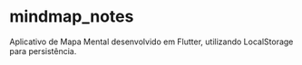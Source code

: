 # mindmap_notes
 Aplicativo de Mapa Mental desenvolvido em Flutter, utilizando LocalStorage para persistência.
